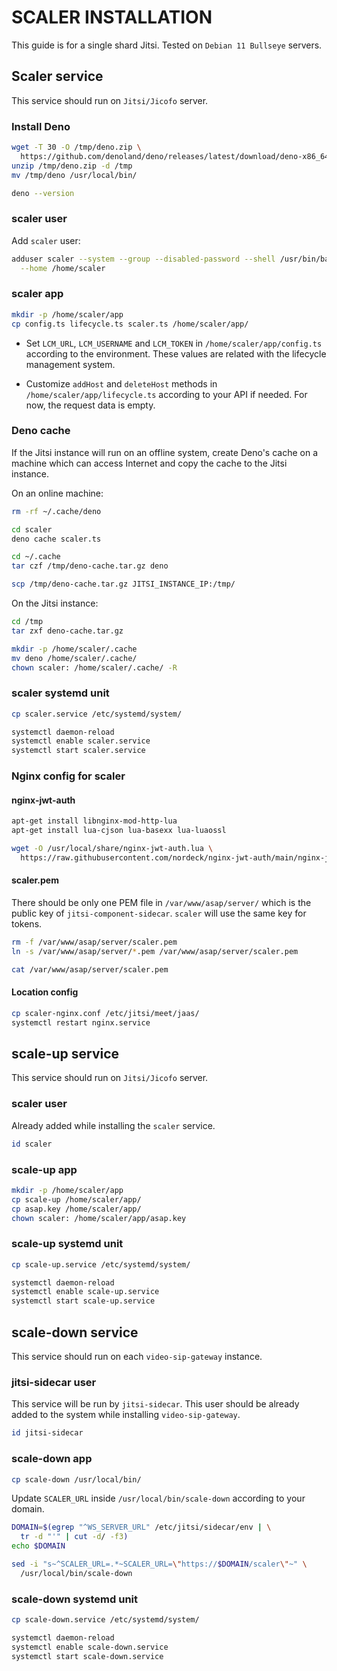 # SCALER INSTALLATION

This guide is for a single shard Jitsi. Tested on `Debian 11 Bullseye` servers.

## Scaler service

This service should run on `Jitsi/Jicofo` server.

### Install Deno

```bash
wget -T 30 -O /tmp/deno.zip \
  https://github.com/denoland/deno/releases/latest/download/deno-x86_64-unknown-linux-gnu.zip
unzip /tmp/deno.zip -d /tmp
mv /tmp/deno /usr/local/bin/

deno --version
```

### scaler user

Add `scaler` user:

```bash
adduser scaler --system --group --disabled-password --shell /usr/bin/bash \
  --home /home/scaler
```

### scaler app

```bash
mkdir -p /home/scaler/app
cp config.ts lifecycle.ts scaler.ts /home/scaler/app/
```

- Set `LCM_URL`, `LCM_USERNAME` and `LCM_TOKEN` in `/home/scaler/app/config.ts`
  according to the environment. These values are related with the lifecycle
  management system.

- Customize `addHost` and `deleteHost` methods in
  `/home/scaler/app/lifecycle.ts` according to your API if needed. For now, the
  request data is empty.

### Deno cache

If the Jitsi instance will run on an offline system, create Deno's cache on a
machine which can access Internet and copy the cache to the Jitsi instance.

On an online machine:

```bash
rm -rf ~/.cache/deno

cd scaler
deno cache scaler.ts

cd ~/.cache
tar czf /tmp/deno-cache.tar.gz deno

scp /tmp/deno-cache.tar.gz JITSI_INSTANCE_IP:/tmp/
```

On the Jitsi instance:

```bash
cd /tmp
tar zxf deno-cache.tar.gz

mkdir -p /home/scaler/.cache
mv deno /home/scaler/.cache/
chown scaler: /home/scaler/.cache/ -R
```

### scaler systemd unit

```bash
cp scaler.service /etc/systemd/system/

systemctl daemon-reload
systemctl enable scaler.service
systemctl start scaler.service
```

### Nginx config for scaler

#### nginx-jwt-auth

```bash
apt-get install libnginx-mod-http-lua
apt-get install lua-cjson lua-basexx lua-luaossl

wget -O /usr/local/share/nginx-jwt-auth.lua \
  https://raw.githubusercontent.com/nordeck/nginx-jwt-auth/main/nginx-jwt-auth.lua
```

#### scaler.pem

There should be only one PEM file in `/var/www/asap/server/` which is the public
key of `jitsi-component-sidecar`. `scaler` will use the same key for tokens.

```bash
rm -f /var/www/asap/server/scaler.pem
ln -s /var/www/asap/server/*.pem /var/www/asap/server/scaler.pem

cat /var/www/asap/server/scaler.pem
```

#### Location config

```bash
cp scaler-nginx.conf /etc/jitsi/meet/jaas/
systemctl restart nginx.service
```

## scale-up service

This service should run on `Jitsi/Jicofo` server.

### scaler user

Already added while installing the `scaler` service.

```bash
id scaler
```

### scale-up app

```bash
mkdir -p /home/scaler/app
cp scale-up /home/scaler/app/
cp asap.key /home/scaler/app/
chown scaler: /home/scaler/app/asap.key
```

### scale-up systemd unit

```bash
cp scale-up.service /etc/systemd/system/

systemctl daemon-reload
systemctl enable scale-up.service
systemctl start scale-up.service
```

## scale-down service

This service should run on each `video-sip-gateway` instance.

### jitsi-sidecar user

This service will be run by `jitsi-sidecar`. This user should be already added
to the system while installing `video-sip-gateway`.

```bash
id jitsi-sidecar
```

### scale-down app

```bash
cp scale-down /usr/local/bin/
```

Update `SCALER_URL` inside `/usr/local/bin/scale-down` according to your domain.

```bash
DOMAIN=$(egrep "^WS_SERVER_URL" /etc/jitsi/sidecar/env | \
  tr -d "'" | cut -d/ -f3)
echo $DOMAIN

sed -i "s~^SCALER_URL=.*~SCALER_URL=\"https://$DOMAIN/scaler\"~" \
  /usr/local/bin/scale-down
```

### scale-down systemd unit

```bash
cp scale-down.service /etc/systemd/system/

systemctl daemon-reload
systemctl enable scale-down.service
systemctl start scale-down.service
```
